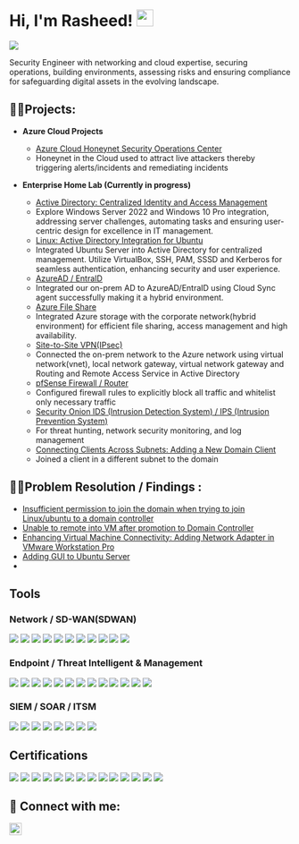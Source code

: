 <h1>Hi, I'm Rasheed!     <img src="https://media.giphy.com/media/3o7buirYcmV5nSwIRW/giphy.gif" width="30"> <br/> </h1>

<a href="https://www.linkedin.com/in/rasheedj/"><img src="https://img.shields.io/badge/-LinkedIn-0072b1?&style=for-the-badge&logo=linkedin&logoColor=white" /></a>

Security Engineer with networking and cloud expertise, securing operations, building environments, assessing risks and ensuring compliance for safeguarding digital assets in the evolving landscape.



<h2>👨‍💻Projects:</h2>

- <b>Azure Cloud Projects </b>
  - [Azure Cloud Honeynet Security Operations Center](https://github.com/rasheedjimoh/AzureCloud-SOC/)
  - Honeynet in the Cloud used to attract live attackers thereby triggering alerts/incidents and remediating incidents
  

- <b>Enterprise Home Lab (Currently in progress) </b>
  - [Active Directory: Centralized Identity and Access Management](https://github.com/rasheedjimoh/ActiveDirectory/)
  - Explore Windows Server 2022 and Windows 10 Pro integration, addressing server challenges, automating tasks and ensuring user-centric design for excellence in IT management.
  - [Linux: Active Directory Integration for Ubuntu](https://github.com/rasheedjimoh/UbuntuAD/)
  - Integrated Ubuntu Server into Active Directory for centralized management. Utilize VirtualBox, SSH, PAM, SSSD and Kerberos for seamless authentication, enhancing security and user experience.
  - [AzureAD / EntraID](https://github.com/rasheedjimoh/AAD-EntraID/)
  - Integrated our on-prem AD to AzureAD/EntraID using Cloud Sync agent successfully making it a hybrid environment.
  - [Azure File Share](https://github.com/rasheedjimoh/AzureFileShare/)
  - Integrated Azure storage with the corporate network(hybrid environment) for efficient file sharing, access management and high availability.
  - [Site-to-Site VPN(IPsec)](https://github.com/rasheedjimoh/AzureFileShare/)
  - Connected the on-prem network to the Azure network using virtual network(vnet), local network gateway, virtual network gateway and Routing and Remote Access Service in Active Directory
  - [pfSense Firewall / Router](https://github.com/rasheedjimoh/pfsense/)
  - Configured firewall rules to explicitly block all traffic and whitelist only necessary traffic
  - [Security Onion IDS (Intrusion Detection System) / IPS (Intrusion Prevention System)](https://github.com/rasheedjimoh/securityonion/)
  - For threat hunting, network security monitoring, and log management
  - [Connecting Clients Across Subnets: Adding a New Domain Client](https://github.com/rasheedjimoh/domainjoinseperatesubnet/)
  - Joined a client in a different subnet to the domain

 <h2>👨‍💻Problem Resolution / Findings :</h2>
 
 - [Insufficient permission to join the domain when trying to join Linux/ubuntu to a domain controller](https://github.com/rasheedjimoh/rdnserror/)
 - [Unable to remote into VM after promotion to Domain Controller](https://github.com/rasheedjimoh/dcunabletordp/)
 - [Enhancing Virtual Machine Connectivity: Adding Network Adapter in VMware Workstation Pro](https://github.com/rasheedjimoh/addvmnetsvmwareworkstationpro/)
 - [Adding GUI to Ubuntu Server](https://github.com/rasheedjimoh/ubuntugui/)
 - 


## Tools

### Network / SD-WAN(SDWAN)
<div>
    <img src="https://img.shields.io/badge/-Wireshark-1679A7?&style=for-the-badge&logo=Wireshark&logoColor=white" />
    <img src="https://img.shields.io/badge/Unifi_Controller-055ADA?style=for-the-badge&logo=Ubiquiti&logoColor=white" />
    <img src="https://img.shields.io/badge/Packet_tracer-1D6A9A?style=for-the-badge&logo=Cisco&logoColor=white" />
    <img src="https://img.shields.io/badge/VeloCloud-00509E?style=for-the-badge&logo=VeloCloud&logoColor=white" />
    <img src="https://img.shields.io/badge/Prisma-0085CA?style=for-the-badge&logo=Prisma&logoColor=white" />
    <img src="https://img.shields.io/badge/pfSense-333333?style=for-the-badge&logo=pfSense&logoColor=white" />
    <img src="https://img.shields.io/badge/Pi--hole-05122A?style=for-the-badge&logo=Pi-hole&logoColor=white" />
    <img src="https://img.shields.io/badge/MPLS-FF7F00?style=for-the-badge" />
    <img src="https://img.shields.io/badge/Routing_protocols-0078D4?style=for-the-badge&logo=Windows&logoColor=white" />
    <img src="https://img.shields.io/badge/NIST-ff0000?style=for-the-badge" />
    <img src="https://img.shields.io/badge/ISO27001-003366?style=for-the-badge" />
</div>

### Endpoint / Threat Intelligent & Management
<div>
    <img src="https://img.shields.io/badge/-Microsoft_Defender_for_Cloud-00A4EF?&style=for-the-badge&logo=Microsoft&logoColor=white" />
    <img src="https://img.shields.io/badge/Cisco_Meraki-0098E1?style=for-the-badge&logo=Cisco&logoColor=white" />
    <img src="https://img.shields.io/badge/oVrc_Wattbox-0077FF?style=for-the-badge" />
    <img src="https://img.shields.io/badge/Nessus-339900?style=for-the-badge&logo=Nessus&logoColor=white" />
    <img src="https://img.shields.io/badge/VMware-607078?style=for-the-badge&logo=VMware&logoColor=white" />
    <img src="https://img.shields.io/badge/vSphere_ESXi-607078?style=for-the-badge&logo=VMware&logoColor=white" />
    <img src="https://img.shields.io/badge/WDS-5E9ACF?style=for-the-badge&logo=Windows&logoColor=white" />
    <img src="https://img.shields.io/badge/PDQ-516E94?style=for-the-badge&logo=PDQ&logoColor=white" />
    <img src="https://img.shields.io/badge/Intune-0078D4?style=for-the-badge&logo=Windows&logoColor=white" />
    <img src="https://img.shields.io/badge/Shodan-FF0000?style=for-the-badge" />
    <img src="https://img.shields.io/badge/Burp_Suite-FF6600?style=for-the-badge&logo=Burp%20Suite&logoColor=white" />
    <img src="https://img.shields.io/badge/OSINT-000000?style=for-the-badge" />
    <img src="https://img.shields.io/badge/Google-4285F4?style=for-the-badge&logo=Google&logoColor=white" />
</div>

### SIEM / SOAR / ITSM
<div>
    <img src="https://img.shields.io/badge/-Microsoft_Sentinel-0078D4?&style=for-the-badge&logo=Microsoft&logoColor=white" />
    <img src="https://img.shields.io/badge/-Splunk-000000?&style=for-the-badge&logo=Splunk&logoColor=white" />
    <img src="https://img.shields.io/badge/-Elastic-005571?&style=for-the-badge&logo=Elastic&logoColor=white" />
    <img src="https://img.shields.io/badge/Logic_Monitor-000000?style=for-the-badge&logo=LogicMonitor&logoColor=white" />
    <img src="https://img.shields.io/badge/ServiceNow-000000?style=for-the-badge&logo=ServiceNow&logoColor=white" />
    <img src="https://img.shields.io/badge/TrackIt-003300?style=for-the-badge" />
    <img src="https://img.shields.io/badge/Osticket-000000?style=for-the-badge" />
    <img src="https://img.shields.io/badge/Security_Orion_Suite-000000?style=for-the-badge" />
    
</div>

## Certifications
<div>
<img src="https://img.shields.io/badge/-Security%2B-FF0000?&style=for-the-badge&logo=CompTIA&logoColor=white" />
<img src="https://img.shields.io/badge/-Network%2B-007ACC?&style=for-the-badge&logo=CompTIA&logoColor=white" />
<img src="https://img.shields.io/badge/-A%2B-4D4D4D?&style=for-the-badge&logo=CompTIA&logoColor=white" />
<img src="https://img.shields.io/badge/Cisco_CCNA-1BA0D7?style=for-the-badge&logo=Cisco&logoColor=white" />
<img src="https://img.shields.io/badge/CompTIA_CySA%2B-2D308B?style=for-the-badge&logo=CompTIA&logoColor=white" />
<img src="https://img.shields.io/badge/Fortinet_NSE_Level_3-EE3124?style=for-the-badge&logo=Fortinet&logoColor=white" />
<img src="https://img.shields.io/badge/LPI_Linux_Essentials-F5BF18?style=for-the-badge&logo=Linux&logoColor=black" />
<img src="https://img.shields.io/badge/Microsoft_Azure_Network_Engineer_Associate(AZ--700)-0078D7?style=for-the-badge&logo=Microsoft%20Azure&logoColor=white" />
<img src="https://img.shields.io/badge/Azure_Administrator_(AZ--104)-0078D7?style=for-the-badge&logo=Microsoft%20Azure&logoColor=white" />
<img src="https://img.shields.io/badge/Azure_(AZ--900)-0078D7?style=for-the-badge&logo=Microsoft%20Azure&logoColor=white" />
<img src="https://img.shields.io/badge/Security,_Compliance,_and_Identity_(SC--900)-0078D7?style=for-the-badge&logo=Microsoft%20Azure&logoColor=white" />
<img src="https://img.shields.io/badge/Microsoft_365(MS--900)-0078D4?style=for-the-badge&logo=Microsoft%20Office&logoColor=white" />
<img src="https://img.shields.io/badge/Data_(DP--900)-0078D4?style=for-the-badge&logo=Microsoft%20Office&logoColor=white" />
<img src="https://img.shields.io/badge/Artificial_Intelligence_(AI--900)-0078D4?style=for-the-badge&logo=Microsoft%20Office&logoColor=white" />
</div>


<h2> 🤳 Connect with me:</h2>

[<img align="left" alt="rasheedj | LinkedIn" width="22px" src="https://cdn.jsdelivr.net/npm/simple-icons@v3/icons/linkedin.svg" />][linkedin]

[linkedin]: https://www.linkedin.com/in/rasheedj/


